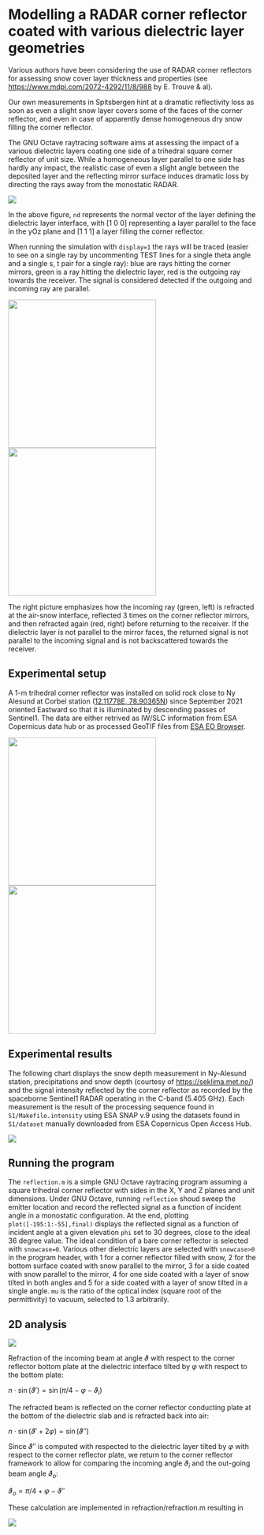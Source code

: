 # Modelling a RADAR corner reflector coated with various dielectric layer geometries

Various authors have been considering the use of RADAR corner reflectors for assessing
snow cover layer thickness and properties (see https://www.mdpi.com/2072-4292/11/8/988 
by E. Trouve & al). 

Our own measurements in Spitsbergen hint at a dramatic reflectivity loss as soon as even
a slight snow layer covers some of the faces of the corner reflector, and even in case
of apparently dense homogeneous dry snow filling the corner reflector.

The GNU Octave raytracing software aims at assessing the impact of a various dielectric
layers coating one side of a trihedral square corner reflector of unit size. While a 
homogeneous layer parallel to one side has hardly any impact, the realistic case of even
a slight angle between the deposited layer and the reflecting mirror surface induces
dramatic loss by directing the rays away from the monostatic RADAR.

<img src="reflection.png">

In the above figure, ``nd`` represents the normal vector of the layer defining the dielectric
layer interface, with [1 0 0] representing a layer parallel to the face in the yOz plane
and [1 1 1] a layer filling the corner reflector.

When running the simulation with ``display=1`` the rays will be traced (easier to see on a single
ray by uncommenting TEST lines for a single theta angle and a single s, t pair for a single ray): blue
are rays hitting the corner mirrors, green is a ray hitting the dielectric layer, red is the outgoing
ray towards the receiver. The signal is considered detected if the outgoing and incoming ray are
parallel.

<img src="mu1p51.png" width=300><img src="mu1p52.png" width=300>

The right picture emphasizes how the incoming ray (green, left) is refracted at the air-snow
interface, reflected 3 times on the corner reflector mirrors, and then refracted again (red, right)
before returning to the receiver. If the dielectric layer is not parallel to the mirror faces, the
returned signal is not parallel to the incoming signal and is not backscattered towards the receiver.

## Experimental setup

A 1-m trihedral corner reflector was installed on solid rock close to Ny Alesund at Corbel
station ([12.11778E, 78.90365N](https://goo.gl/maps/qpgrMF41vFTqENkcA)) since September
2021 oriented Eastward so that it is illuminated by descending passes of Sentinel1. The
data are either retrived as IW/SLC information from ESA Copernicus data hub or as processed 
GeoTIF files from [ESA EO Browser](https://apps.sentinel-hub.com/eo-browser/?zoom=13&lat=78.903&lng=12.1053).

<img src="2209.jpg" width=300><img src="2304.jpg" width=300>

## Experimental results

The following chart displays the snow depth measurement in Ny-Alesund station, precipitations
and snow depth (courtesy of https://seklima.met.no/) and the signal intensity reflected by the 
corner reflector as recorded by the spaceborne Sentinel1 RADAR operating in the C-band (5.405 GHz).
Each measurement is the result of the processing sequence found in ``S1/Makefile.intensity`` using
ESA SNAP v.9 using the datasets found in ``S1/dataset`` manually downloaded from ESA Copernicus Open 
Access Hub.

<img src="S1/all.png">

## Running the program

The ``reflection.m`` is a simple GNU Octave raytracing program assuming a square trihedral corner
reflector with sides in the X, Y and Z planes and unit dimensions. Under GNU Octave, running ``reflection``
shoud sweep the emitter location and record the reflected signal as a function of incident angle in a monostatic
configuration. At the end, plotting ``plot([-195:1:-55],final)`` displays the reflected signal as a 
function of incident angle at a given elevation ``phi`` set to 30 degrees, close to the ideal 36 degree value.
The ideal condition of a bare corner reflector is selected with ``snowcase=0``. Various other dielectric
layers are selected with ``snowcase>0`` in the program header, with 1 for a corner reflector filled with snow,
2 for the bottom surface coated with snow parallel to the mirror, 3 for a side coated with snow parallel to the mirror,
4 for one side coated with a layer of snow tilted in both angles and 5 for a side coated with a layer of
snow tilted in a single angle. ``mu`` is the ratio of the optical index (square root of the permittivity) to
vacuum, selected to 1.3 arbitrarily.

## 2D analysis

<img src="refraction/refraction_sch.png">

Refraction of the incoming beam at angle $\vartheta$ with respect to the corner reflector bottom plate at the 
dielectric interface tilted by $\varphi$ with respect to the bottom plate:

$n\cdot\sin(\vartheta')=\sin(\pi/4-\varphi-\vartheta_i)$

The refracted beam is reflected on the corner reflector conducting plate at the bottom of the dielectric slab
and is refracted back into air:

$n\cdot\sin(\vartheta'+2\varphi)=\sin(\vartheta'')$

Since $\vartheta''$ is computed with respected to the dielectric layer tilted by $\varphi$ with respect to the
corner reflector plate, we return to the corner reflector framework to allow for comparing the incoming angle
$\vartheta_i$ and the out-going beam angle $\vartheta_o$:

$\vartheta_o=\pi/4+\varphi-\vartheta''$

These calculation are implemented in refraction/refraction.m resulting in

<img src="refraction/refraction.png">
